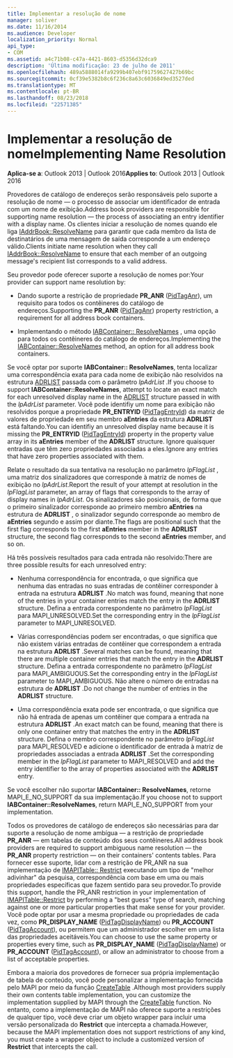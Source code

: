 ```yaml
---
title: Implementar a resolução de nome
manager: soliver
ms.date: 11/16/2014
ms.audience: Developer
localization_priority: Normal
api_type:
- COM
ms.assetid: a4c71b08-c47a-4421-8603-d5356d32dca9
description: 'Última modificação: 23 de julho de 2011'
ms.openlocfilehash: 489a5888014fa9299b407ebf91759627427b69bc
ms.sourcegitcommit: 0cf39e5382b8c6f236c8a63c6036849ed3527ded
ms.translationtype: MT
ms.contentlocale: pt-BR
ms.lasthandoff: 08/23/2018
ms.locfileid: "22571385"
---
```

# <a name="implementing-name-resolution"></a><span data-ttu-id="2ac5f-103">Implementar a resolução de nome</span><span class="sxs-lookup"><span data-stu-id="2ac5f-103">Implementing Name Resolution</span></span>

  
  
<span data-ttu-id="2ac5f-104">**Aplica-se a**: Outlook 2013 | Outlook 2016</span><span class="sxs-lookup"><span data-stu-id="2ac5f-104">**Applies to**: Outlook 2013 | Outlook 2016</span></span> 
  
<span data-ttu-id="2ac5f-105">Provedores de catálogo de endereços serão responsáveis pelo suporte a resolução de nome — o processo de associar um identificador de entrada com um nome de exibição.</span><span class="sxs-lookup"><span data-stu-id="2ac5f-105">Address book providers are responsible for supporting name resolution — the process of associating an entry identifier with a display name.</span></span> <span data-ttu-id="2ac5f-106">Os clientes iniciar a resolução de nomes quando ele liga [IAddrBook::ResolveName](iaddrbook-resolvename.md) para garantir que cada membro da lista de destinatários de uma mensagem de saída corresponde a um endereço válido.</span><span class="sxs-lookup"><span data-stu-id="2ac5f-106">Clients initiate name resolution when they call [IAddrBook::ResolveName](iaddrbook-resolvename.md) to ensure that each member of an outgoing message's recipient list corresponds to a valid address.</span></span> 
  
<span data-ttu-id="2ac5f-107">Seu provedor pode oferecer suporte a resolução de nomes por:</span><span class="sxs-lookup"><span data-stu-id="2ac5f-107">Your provider can support name resolution by:</span></span>
  
- <span data-ttu-id="2ac5f-108">Dando suporte a restrição de propriedade **PR_ANR** ([PidTagAnr](pidtaganr-canonical-property.md)), um requisito para todos os contêineres do catálogo de endereços.</span><span class="sxs-lookup"><span data-stu-id="2ac5f-108">Supporting the **PR_ANR** ([PidTagAnr](pidtaganr-canonical-property.md)) property restriction, a requirement for all address book containers.</span></span>
    
- <span data-ttu-id="2ac5f-109">Implementando o método [IABContainer:: ResolveNames](iabcontainer-resolvenames.md) , uma opção para todos os contêineres do catálogo de endereços.</span><span class="sxs-lookup"><span data-stu-id="2ac5f-109">Implementing the [IABContainer::ResolveNames](iabcontainer-resolvenames.md) method, an option for all address book containers.</span></span> 
    
<span data-ttu-id="2ac5f-110">Se você optar por suporte **IABContainer:: ResolveNames**, tenta localizar uma correspondência exata para cada nome de exibição não resolvidos na estrutura [ADRLIST](adrlist.md) passada com o parâmetro _lpAdrList_ .</span><span class="sxs-lookup"><span data-stu-id="2ac5f-110">If you choose to support **IABContainer::ResolveNames**, attempt to locate an exact match for each unresolved display name in the [ADRLIST](adrlist.md) structure passed in with the  _lpAdrList_ parameter.</span></span> <span data-ttu-id="2ac5f-111">Você pode identifiy um nome para exibição não resolvidos porque a propriedade **PR_ENTRYID** ([PidTagEntryId](pidtagentryid-canonical-property.md)) da matriz de valores de propriedade em seu membro **aEntries** da estrutura **ADRLIST** está faltando.</span><span class="sxs-lookup"><span data-stu-id="2ac5f-111">You can identifiy an unresolved display name because it is missing the **PR_ENTRYID** ([PidTagEntryId](pidtagentryid-canonical-property.md)) property in the property value array in its **aEntries** member of the **ADRLIST** structure.</span></span> <span data-ttu-id="2ac5f-112">Ignore quaisquer entradas que têm zero propriedades associadas a eles.</span><span class="sxs-lookup"><span data-stu-id="2ac5f-112">Ignore any entries that have zero properties associated with them.</span></span> 
  
<span data-ttu-id="2ac5f-113">Relate o resultado da sua tentativa na resolução no parâmetro _lpFlagList_ , uma matriz dos sinalizadores que corresponde à matriz de nomes de exibição no _lpAdrList_.</span><span class="sxs-lookup"><span data-stu-id="2ac5f-113">Report the result of your attempt at resolution in the  _lpFlagList_ parameter, an array of flags that corresponds to the array of display names in  _lpAdrList_.</span></span> <span data-ttu-id="2ac5f-114">Os sinalizadores são posicionais, de forma que o primeiro sinalizador corresponde ao primeiro membro **aEntries** na estrutura de **ADRLIST** , o sinalizador segundo corresponde ao membro de **aEntries** segundo e assim por diante.</span><span class="sxs-lookup"><span data-stu-id="2ac5f-114">The flags are positional such that the first flag corresponds to the first **aEntries** member in the **ADRLIST** structure, the second flag corresponds to the second **aEntries** member, and so on.</span></span> 
  
<span data-ttu-id="2ac5f-115">Há três possíveis resultados para cada entrada não resolvido:</span><span class="sxs-lookup"><span data-stu-id="2ac5f-115">There are three possible results for each unresolved entry:</span></span>
  
- <span data-ttu-id="2ac5f-116">Nenhuma correspondência for encontrada, o que significa que nenhuma das entradas no suas entradas de contêiner corresponder à entrada na estrutura **ADRLIST** .</span><span class="sxs-lookup"><span data-stu-id="2ac5f-116">No match was found, meaning that none of the entries in your container entries match the entry in the **ADRLIST** structure.</span></span> <span data-ttu-id="2ac5f-117">Defina a entrada correspondente no parâmetro _lpFlagList_ para MAPI_UNRESOLVED.</span><span class="sxs-lookup"><span data-stu-id="2ac5f-117">Set the corresponding entry in the  _lpFlagList_ parameter to MAPI_UNRESOLVED.</span></span> 
    
- <span data-ttu-id="2ac5f-118">Várias correspondências podem ser encontradas, o que significa que não existem várias entradas de contêiner que correspondem a entrada na estrutura **ADRLIST** .</span><span class="sxs-lookup"><span data-stu-id="2ac5f-118">Several matches can be found, meaning that there are multiple container entries that match the entry in the **ADRLIST** structure.</span></span> <span data-ttu-id="2ac5f-119">Defina a entrada correspondente no parâmetro _lpFlagList_ para MAPI_AMBIGUOUS.</span><span class="sxs-lookup"><span data-stu-id="2ac5f-119">Set the corresponding entry in the  _lpFlagList_ parameter to MAPI_AMBIGUOUS.</span></span> <span data-ttu-id="2ac5f-120">Não altere o número de entradas na estrutura de **ADRLIST** .</span><span class="sxs-lookup"><span data-stu-id="2ac5f-120">Do not change the number of entries in the **ADRLIST** structure.</span></span> 
    
- <span data-ttu-id="2ac5f-121">Uma correspondência exata pode ser encontrada, o que significa que não há entrada de apenas um contêiner que compara a entrada na estrutura **ADRLIST** .</span><span class="sxs-lookup"><span data-stu-id="2ac5f-121">An exact match can be found, meaning that there is only one container entry that matches the entry in the **ADRLIST** structure.</span></span> <span data-ttu-id="2ac5f-122">Defina o membro correspondente no parâmetro _lpFlagList_ para MAPI_RESOLVED e adicione o identificador de entrada à matriz de propriedades associadas a entrada **ADRLIST** .</span><span class="sxs-lookup"><span data-stu-id="2ac5f-122">Set the corresponding member in the  _lpFlagList_ parameter to MAPI_RESOLVED and add the entry identifier to the array of properties associated with the **ADRLIST** entry.</span></span> 
    
<span data-ttu-id="2ac5f-123">Se você escolher não suportar **IABContainer:: ResolveNames**, retorne MAPI_E_NO_SUPPORT da sua implementação.</span><span class="sxs-lookup"><span data-stu-id="2ac5f-123">If you choose not to support **IABContainer::ResolveNames**, return MAPI_E_NO_SUPPORT from your implementation.</span></span>
  
<span data-ttu-id="2ac5f-124">Todos os provedores de catálogo de endereços são necessárias para dar suporte a resolução de nome ambígua — a restrição de propriedade **PR_ANR** — em tabelas de conteúdo dos seus contêineres.</span><span class="sxs-lookup"><span data-stu-id="2ac5f-124">All address book providers are required to support ambiguous name resolution — the **PR_ANR** property restriction — on their containers' contents tables.</span></span> <span data-ttu-id="2ac5f-125">Para fornecer esse suporte, lidar com a restrição de PR_ANR na sua implementação de [IMAPITable:: Restrict](imapitable-restrict.md) executando um tipo de "melhor adivinhar" da pesquisa, correspondência com base em uma ou mais propriedades específicas que fazem sentido para seu provedor.</span><span class="sxs-lookup"><span data-stu-id="2ac5f-125">To provide this support, handle the PR_ANR restriction in your implementation of [IMAPITable::Restrict](imapitable-restrict.md) by performing a "best guess" type of search, matching against one or more particular properties that make sense for your provider.</span></span> <span data-ttu-id="2ac5f-126">Você pode optar por usar a mesma propriedade ou propriedades de cada vez, como **PR_DISPLAY_NAME** ([PidTagDisplayName](pidtagdisplayname-canonical-property.md)) ou **PR_ACCOUNT** ([PidTagAccount](pidtagaccount-canonical-property.md)), ou permitem que um administrador escolher em uma lista das propriedades aceitáveis.</span><span class="sxs-lookup"><span data-stu-id="2ac5f-126">You can choose to use the same property or properties every time, such as **PR_DISPLAY_NAME** ([PidTagDisplayName](pidtagdisplayname-canonical-property.md)) or **PR_ACCOUNT** ([PidTagAccount](pidtagaccount-canonical-property.md)), or allow an administrator to choose from a list of acceptable properties.</span></span> 
  
<span data-ttu-id="2ac5f-127">Embora a maioria dos provedores de fornecer sua própria implementação de tabela de conteúdo, você pode personalizar a implementação fornecida pelo MAPI por meio da função [CreateTable](createtable.md) .</span><span class="sxs-lookup"><span data-stu-id="2ac5f-127">Although most providers supply their own contents table implementation, you can customize the implementation supplied by MAPI through the [CreateTable](createtable.md) function.</span></span> <span data-ttu-id="2ac5f-128">No entanto, como a implementação de MAPI não oferece suporte a restrições de qualquer tipo, você deve criar um objeto wrapper para incluir uma versão personalizada do **Restrict** que intercepta a chamada.</span><span class="sxs-lookup"><span data-stu-id="2ac5f-128">However, because the MAPI implementation does not support restrictions of any kind, you must create a wrapper object to include a customized version of **Restrict** that intercepts the call.</span></span> 
  

